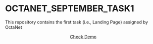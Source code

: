# OCTANET_SEPTEMBER_TASK1
This repository contains the first task (i.e., Landing Page) assigned by OctaNet

<center>
<a href= "https://chandigarhoptical.netlify.app">Check Demo</a></center>
